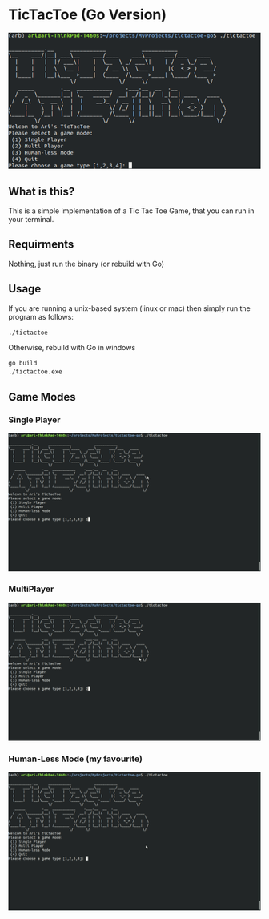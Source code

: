 # TicTacToe (Go Version)
<img src="readme/start_screen.png" width="569">

## What is this?
This is a simple implementation of a Tic Tac Toe Game, that you can run in your terminal. 

## Requirments
Nothing, just run the binary (or rebuild with Go)

## Usage
If you are running a unix-based system (linux or mac) then simply run the program as follows:

```sh
./tictactoe
```

Otherwise, rebuild with Go in windows
```bat
go build
./tictactoe.exe
```

## Game Modes

### Single Player
<img src="readme/single-mode.gif" width="569">

### MultiPlayer
<img src="readme/multi-mode.gif" width="569">

### Human-Less Mode (my favourite)
<img src="readme/ai-mode.gif" width="569">
